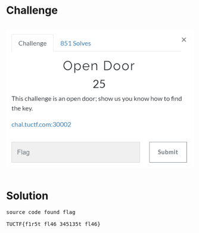 # Challenge #
<br>![alt text](web1.png)
<br><br>
# Solution #
<pre>
source code found flag

TUCTF{f1r5t_fl46_345135t_fl46} 
</pre>

